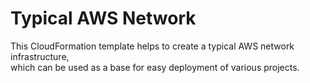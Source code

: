 # Typical AWS Network

This CloudFormation template helps to create a typical AWS network infrastructure,\
which can be used as a base for easy deployment of various projects. 

